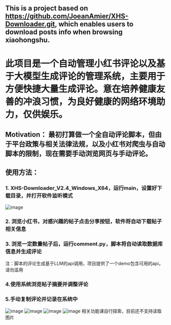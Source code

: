 ## This is a project based on https://github.com/JoeanAmier/XHS-Downloader.git, which enables users to download posts info when browsing xiaohongshu.

# 此项目是一个自动管理小红书评论以及基于大模型生成评论的管理系统，主要用于方便快捷大量生成评论。意在培养健康友善的冲浪习惯，为良好健康的网络环境助力，仅供娱乐。
## Motivation： 最初打算做一个全自动评论脚本，但由于平台政策与相关法律法规，以及小红书对爬虫与自动脚本的限制，现在需要手动浏览网页与手动评论。
## 使用方法：
### 1. XHS-Downloader_V2.4_Windows_X64，运行main，设置好下载目录，并打开软件监听模式
![image](https://github.com/user-attachments/assets/317b7dc6-0f4f-467e-83ae-ce6147ea76b1)
### 2. 浏览小红书，对感兴趣的帖子点击分享按钮，软件将自动下载帖子相关信息
### 3. 浏览一定数量帖子后，运行comment.py，脚本将自动读取数据库信息并生成评论
注：脚本的评论生成基于LLM的api调用，项目提供了一个demo包含可用的api，请勿滥用
### 4.使用系统浏览帖子摘要并调整评论
### 5.手动复制评论并记录在系统中
![image](https://github.com/user-attachments/assets/e7400569-45f7-4e89-aa34-a1cbe705bcb8)
![image](https://github.com/user-attachments/assets/cddcc35d-3ecd-4e2c-a794-3d1e78358f05)
![image](https://github.com/user-attachments/assets/1793b8ba-f665-4e88-ab8f-d135653cb654)
![image](https://github.com/user-attachments/assets/a43c317f-223d-4103-aa8a-687cb52ff3c0)
相关功能课自行探索，目前还不支持读取图片
